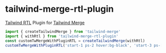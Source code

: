 # tailwind-merge-rtl-plugin

[Tailwind RTL](https://github.com/20lives/tailwindcss-rtl) Plugin for [Tailwind Merge](https://github.com/dcastil/tailwind-merge)

```ts
import { createTailwindMerge } from 'tailwind-merge'
import { withRtl } from 'tailwind-merge-rtl-plugin'
const customTwMergeWithPluginRTL = createTailwindMerge(withRtl)
customTwMergeWithPluginRTL('start-1 ps-2 hover:bg-black', 'start-3 ps-[15px]')
```
